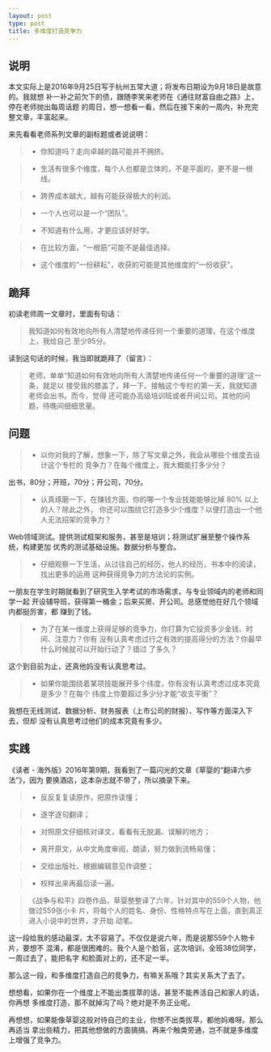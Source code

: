 ```yaml
---
layout: post
type: post
title: 多维度打造竞争力
---
```



## 说明

本文实际上是2016年9月25日写于杭州五常大道；将发布日期设为9月18日是故意的。我就想
补一补之前欠下的债，跟随李笑来老师在《通往财富自由之路》上，停在老师抛出每周话题
的周日，想一想看一看，然后在接下来的一周内，补充完整文章，丰富起来。

来先看看老师系列文章的副标题或者说说明：

> * 你知道吗？走向卓越的路可能并不拥挤。

> * 生活有很多个维度，每个人也都是立体的，不是平面的，更不是一根线。

> * 跨界成本越大，越有可能获得极大的利润。

> * 一个人也可以是一个“团队”。

> * 不知道有什么用，才更应该好好学。

> * 在比较方面，“一根筋”可能不是最佳选择。

> * 这个维度的“一份耕耘”，收获的可能是其他维度的“一份收获”。

## 跪拜

初读老师周一文章时，里面有句话：

> 我知道如何有效地向所有人清楚地传递任何一个重要的道理，在这个维度上，我给自己
  至少95分。

读到这句话的时候，我当即就跪拜了（留言）：

> 老师，单单“知道如何有效地向所有人清楚地传递任何一个重要的道理”这一条，就足以
  接受我的膝盖了，拜一下。接触这个专栏的第一天，我就知道老师会出书。而今，觉得
  还可能办高级培训班或者开间公司。其他的问题，待晚间细细思量。

## 问题

> * 以你对我的了解，想象一下，除了写文章之外，我会从哪些个维度去设计这个专栏的
    竞争力？在每个维度上，我大概能打多少分？

出书，80分；开班，70分；开公司，70分。

> * 认真琢磨一下，在赚钱方面，你的哪一个专业技能能够比掉 80% 以上的人？除此之外，
    你还可以围绕它打造多少个维度？以便打造出一个他人无法招架的竞争力？

Web领域测试。提供测试框架和服务，甚至是培训；将测试扩展至整个操作系统，构建更加
优秀的测试基础设施。数据分析与整合。

> * 仔细观察一下生活，从过往自己的经历，他人的经历，书本中的阅读，找出更多的运用
    这种获得竞争力的方法论的实例。

一朋友在学生时期就看到了研究生入学考试的市场需求，与专业领域内的老师和同学一起
开设辅导班，获得第一桶金；后来买房、开公司。总感觉他在好几个领域内都挺厉害，都
赚到了钱。

> * 为了在某一维度上获得足够的竞争力，你打算为它投资多少金钱、时间、注意力？你有
    没有认真考虑过行之有效的提高得分的方法？你最早什么时候就可以开始行动了？错过
    了多久？

这个到目前为止，还真他妈没有认真思考过。

> * 如果你能围绕着某项技能展开多个纬度，你有没有认真考虑过成本究竟是多少？在每个
    纬度上你要超过多少分才能“收支平衡”？

我想在无线测试、数据分析、财务报表（上市公司的财报）、写作等方面深入下去，但却
没有认真思考过他们的成本究竟有多少。

## 实践

《读者 - 海外版》2016年第9期，我看到了一篇闪光的文章《草婴的“翻译六步法”》，因为
要换酒店，这本杂志就不带了，所以摘录下来。

> * 反反复复读原作，把原作读懂；

> * 逐字逐句翻译；

> * 对照原文仔细核对译文，看看有无脱漏、误解的地方；

> * 离开原文，从中文角度审阅，朗读，努力做到流畅易懂；

> * 交给出版社，根据编辑意见作调整；

> * 校样出来再最后读一遍。

> 《战争与和平》四卷作品，草婴整整译了六年，针对其中的559个人物，他做过559张小卡
  片，将每个人的姓名、身份、性格特点写在上面，直到真正进入小说中的世界，才开始
  动笔。

这一段给我的感动最深，太不容易了。不仅仅是说六年，而是说那559个人物卡片，要想不
混淆，都是很困难的。我个人是个脸盲，这次培训，全班38位同学，一周过去了，能把名字
和脸面对上的，还不足一半。

那么这一段，和多维度打造自己的竞争力，有嘛关系哦？其实关系大了去了。

想想看，如果你在一个维度上不能出类拔萃的话，甚至不能养活自己和家人的话，你再想
多维度打造，那不就掉沟了吗？绝对是不务正业呢。

再想想，如果能像草婴这般对待自己的主业，你想不出类拔萃，都他妈难呀。那么再适当
拿出些精力，把其他想做的方面搞搞，再来个触类旁通，岂不就是多维度上增强了竞争力。
